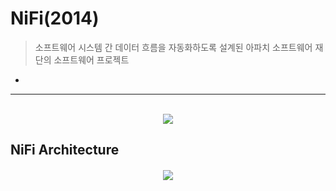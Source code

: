# NiFi(2014)
> 소프트웨어 시스템 간 데이터 흐름을 자동화하도록 설계된 아파치 소프트웨어 재단의 소프트웨어 프로젝트
* 

<hr>
<br>

<div align="center" >
    <img src="https://www.datanet.co.kr/news/photo/201609/103911_34399_1421.jpg">
</div>

## NiFi Architecture
####

<div align="center" >
    <img src="https://blog.kakaocdn.net/dn/DiiiM/btqXZIg4E3i/K4GyIUldzlU9ClsZA82k51/img.png">
</div>


###
```

```

